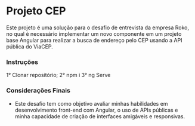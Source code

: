 # Projeto CEP #

Este projeto é uma solução para o desafio de entrevista da empresa Roko, no qual é necessário implementar um novo componente em um projeto base Angular para realizar a busca de endereço pelo CEP usando a API pública do ViaCEP.

### Instruções ###

1° Clonar repositório;
2° npm i
3° ng Serve

### Considerações Finais ###

* Este desafio tem como objetivo avaliar minhas habilidades em desenvolvimento front-end com Angular, o uso de APIs públicas e minha capacidade de criação de interfaces amigáveis ​​e responsivas.
